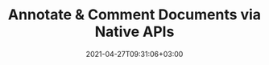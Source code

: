 ---
############################# Static ############################
layout: "product"
date: 2021-04-27T09:31:06+03:00
draft: false

############################# Head ############################
head_title: ".NET & Java Document Annotation Library | Annotate PDF, Office, Images"
head_description: "Document Annotation APIs native to C# .NET & Java. Various types of annotation & collaboration is supported. For MS Office, PDF & Image formats."

############################# Header ############################
title: "Annotate & Comment Documents via Native APIs"
description: "Build .NET & Java applications to Add or Manipulate Annotations through document comments & tags to enhance collaboration."

############################# APIs ###############################
apis:
  enable: true

  api:
    # api loop
    - title: "GroupDocs.Annotation High Code APIs Include"
      
      api_product:
        # api_product loop
        - link: "https://products.groupdocs.com/annotation/net/"
          img_alt: "GroupDocs.Annotation for .NET"
          image: "https://www.groupdocs.cloud/templates/groupdocs/images/product-logos/groupdocs-annotation-net.png"
          product: "GroupDocs.Annotation for"
          platform: ".NET"
          content: "Native .NET APIs for Windows Forms, ASP.NET, WPF, WCF & other .NET Framework based applications."

        # api_product loop
        - link: "https://products.groupdocs.com/annotation/java/"
          img_alt: "GroupDocs.Annotation for Java"
          image: "https://www.groupdocs.cloud/templates/groupdocs/images/product-logos/groupdocs-annotation-java.png"
          product: "GroupDocs.Annotation for"
          platform: "Java"
          content: "Native Java APIs for the Desktop, Web & other Java SE or EE based applications."

############################# Back to top ###############################
back_to_top:
  enable: true
---